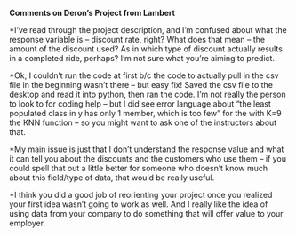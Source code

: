 **Comments on Deron’s Project from Lambert**

*I’ve read through the project description, and I’m confused about what the response variable is – discount rate, right?  What does that mean – the amount of the discount used?  As in which type of discount actually results in a completed ride, perhaps?  I’m not sure what you’re aiming to predict.

*Ok, I couldn’t run the code at first b/c the code to actually pull in the csv file in the beginning wasn’t there – but easy fix! Saved the csv file to the desktop and read it into python, then ran the code.  I’m not really the person to look to for coding help – but I did see error language about “the least populated class in y has only 1 member, which is too few” for the with K=9 the KNN function – so you might want to ask one of the instructors about that.

*My main issue is just that I don’t understand the response value and what it can tell you about the discounts and the customers who use them – if you could spell that out a little better for someone who doesn’t know much about this field/type of data, that would be really useful.

*I think you did a good job of reorienting your project once you realized your first idea wasn’t going to work as well.  And I really like the idea of using data from your company to do something that will offer value to your employer.